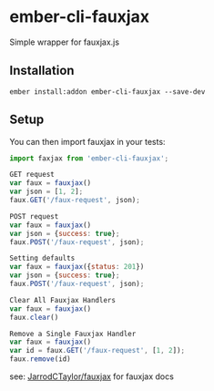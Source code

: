 # ember-cli-fauxjax
Simple wrapper for fauxjax.js

## Installation

```ember install:addon ember-cli-fauxjax --save-dev```

## Setup

You can then import fauxjax in your tests:

```javascript
import faxjax from 'ember-cli-fauxjax';
```
```javascript
GET request
var faux = fauxjax()
var json = [1, 2];
faux.GET('/faux-request', json);
```

```javascript
POST request
var faux = fauxjax()
var json = {success: true};
faux.POST('/faux-request', json);
```

```javascript
Setting defaults
var faux = fauxjax({status: 201})
var json = {success: true};
faux.POST('/faux-request', json);
```

```javascript
Clear All Fauxjax Handlers
var faux = fauxjax()
faux.clear()
```

```javascript
Remove a Single Fauxjax Handler
var faux = fauxjax()
var id = faux.GET('/faux-request', [1, 2]);
faux.remove(id)
```


see: [JarrodCTaylor/fauxjax](https://github.com/JarrodCTaylor/fauxjax) for fauxjax
docs
